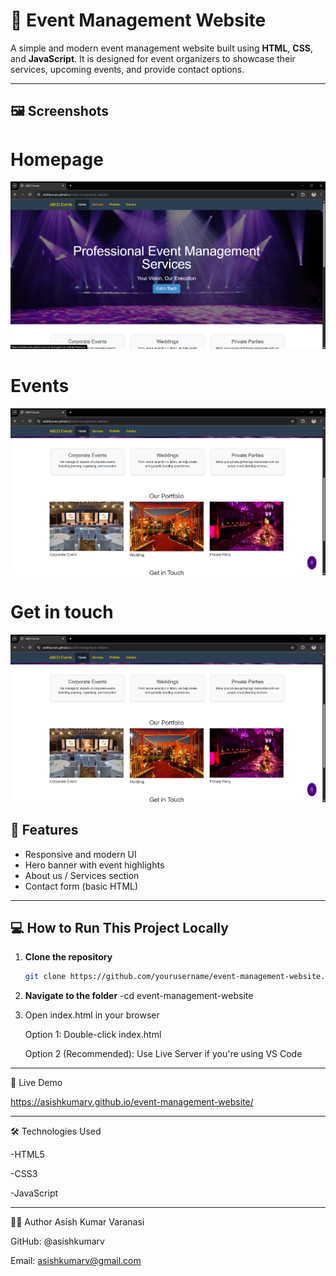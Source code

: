 # 🎉 Event Management Website

A simple and modern event management website built using **HTML**, **CSS**, and **JavaScript**. It is designed for event organizers to showcase their services, upcoming events, and provide contact options.

---

## 🖼️ Screenshots

# Homepage
![Homepage Screenshot](screens/Screenshot4.png)

# Events
![Events Section Screenshot](screens/Screenshot5.png)

# Get in touch

![get intouch Section Screenshot](screens/Screenshot5.png)


## 🌟 Features

- Responsive and modern UI
- Hero banner with event highlights
- About us / Services section
- Contact form (basic HTML)
---

## 💻 How to Run This Project Locally

1. **Clone the repository**
   ```bash
   git clone https://github.com/yourusername/event-management-website.git
2. **Navigate to the folder**
     -cd event-management-website
4. Open index.html in your browser

    Option 1: Double-click index.html

    Option 2 (Recommended): Use Live Server if you're using VS Code
---
🔗 Live Demo

https://asishkumarv.github.io/event-management-website/

---
🛠️ Technologies Used

-HTML5

-CSS3 

-JavaScript

---
🙋‍♂️ Author
Asish Kumar Varanasi

GitHub: @asishkumarv

Email: asishkumarv@gmail.com


 

